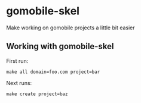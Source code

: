 # gomobile-skel
Make working on gomobile projects a little bit easier


## Working with gomobile-skel

First run:

`make all domain=foo.com project=bar`


Next runs:

`make create project=baz`


